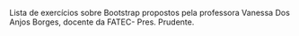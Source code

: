 Lista de exercícios sobre Bootstrap propostos pela professora Vanessa Dos Anjos Borges, docente da FATEC- Pres. Prudente.
